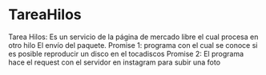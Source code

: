 # TareaHilos
Tarea Hilos: Es un servicio de la página de mercado libre el cual procesa en otro hilo El envío del paquete.
Promise 1: programa con el cual se conoce si es posible reproducir un disco en el tocadiscos
Promise 2: El programa hace el request con el servidor en instagram para subir una foto
